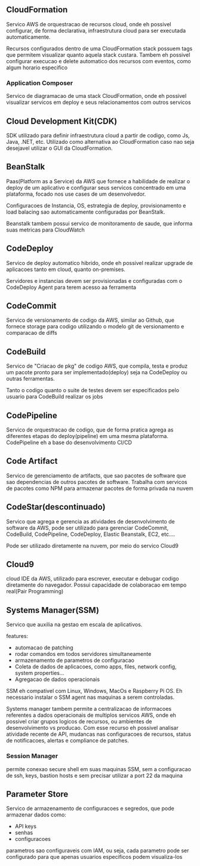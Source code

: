 ## CloudFormation

Servico AWS de orquestracao de recursos cloud, onde eh possivel configurar, de forma declarativa, infraestrutura cloud para ser executada automaticamente.

Recursos configurados dentro de uma CloudFormation stack possuem tags que permitem visualizar quanto aquela stack custara. Tambem eh possivel configurar execucao e delete automatico dos recursos com eventos, como algum horario especifico

### Application Composer

Servico de diagramacao de uma stack CloudFormation, onde eh possivel visualizar servicos em deploy e seus relacionamentos com outros servicos

## Cloud Development Kit(CDK)

SDK utilizado para definir infraestrutura cloud a partir de codigo, como Js, Java, .NET, etc.
Utilizado como alternativa ao CloudFormation caso nao seja desejavel utilizar o GUI da CloudFormation.

## BeanStalk

Paas(Platform as a Service) da AWS que fornece a habilidade de realizar o deploy de um aplicativo e configurar seus servicos concentrado em uma plataforma, focado nos use cases de um desenvolvedor.

Configuracoes de Instancia, OS, estrategia de deploy, provisionamento e load balacing sao automaticamente configuradas por BeanStalk.

Beanstalk tambem possui servico de monitoramento de saude, que informa suas metricas para CloudWatch

## CodeDeploy

Servico de deploy automatico hibrido, onde eh possivel realizar upgrade de aplicacoes tanto em cloud, quanto on-premises.

Servidores e instancias devem ser provisionadas e configuradas com o CodeDeploy Agent para terem acesso aa ferramenta

## CodeCommit

Servico de versionamento de codigo da AWS, similar ao Github, que fornece storage para codigo utilizando o modelo git de versionamento e comparacao de diffs

## CodeBuild

Servico de "Criacao de pkg" de codigo AWS, que compila, testa e produz um pacote pronto para ser implementado(deploy) seja na CodeDeploy ou outras ferramentas.

Tanto o codigo quanto o suite de testes devem ser especificados pelo usuario para CodeBuild realizar os jobs

## CodePipeline

Servico de orquestracao de codigo, que de forma pratica agrega as diferentes etapas do deploy(pipeline) em uma mesma plataforma. CodePipeline eh a base do desenvolvimento CI/CD

## Code Artifact

Servico de gerenciamento de artifacts, que sao pacotes de software que sao dependencias de outros pacotes de software. Trabalha com servicos de pacotes como NPM para armazenar pacotes de forma privada na nuvem

## CodeStar(descontinuado)

Servico que agrega e gerencia as atividades de desenvolvimento de software da AWS, pode ser utilizado para gerenciar CodeCommit, CodeBuild, CodePipeline, CodeDeploy, Elastic Beanstalk, EC2, etc....

Pode ser utilizado diretamente na nuvem, por meio do servico Cloud9

## Cloud9

cloud IDE da AWS, utilizado para escrever, executar e debugar codigo diretamente do navegador. Possui capacidade de colaboracao em tempo real(Pair Programming)

## Systems Manager(SSM)

Servico que auxilia na gestao em escala de aplicativos. 

features:
- automacao de patching
- rodar comandos em todos servidores simultaneamente
- armazenamento de parametros de configuracao
- Coleta de dados de aplicacoes, como apps, files, network config, system properties...
- Agregacao de dados operacionais

SSM eh compativel com Linux, Windows, MacOs e Raspberry Pi OS.
Eh necessario instalar o SSM agent nas maquinas a serem controladas.

Systems manager tambem permite a centralizacao de informacoes referentes a dados operacionais de multiplos servicos AWS, onde eh possivel criar grupos logicos de recursos, ou ambientes de desenvolvimento vs producao. Com esse recurso eh possivel analisar atividade recente de API, mudancas nas configuracoes de recursos, status de notificacoes, alertas e compliance de patches.

### Session Manager

permite conexao secure shell em suas maquinas SSM, sem a configuracao de ssh, keys, bastion hosts e sem precisar utilizar a port 22 da maquina

## Parameter Store

Servico de armazenamento de configuracoes e segredos, que pode armazenar dados como:
- API keys
- senhas
- configuracoes

parametros sao configuraveis com IAM, ou seja, cada parametro pode ser configurado para que apenas usuarios especificos podem visualiza-los

